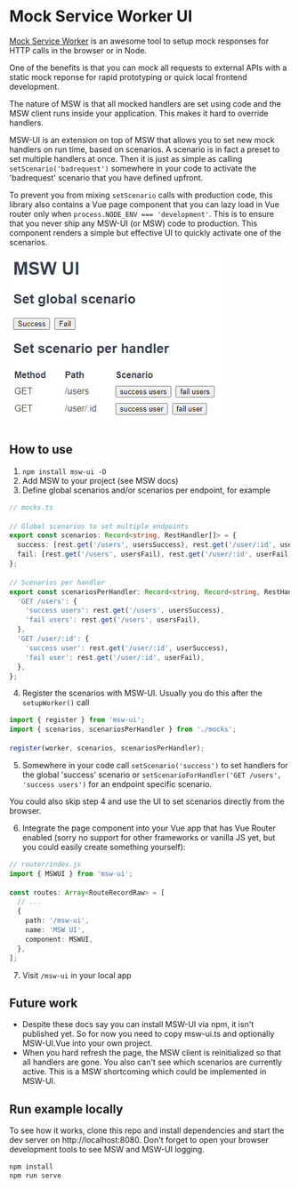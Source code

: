 # Mock Service Worker UI

[Mock Service Worker](https://mswjs.io) is an awesome tool to setup mock responses for HTTP calls in the browser or in Node.

One of the benefits is that you can mock all requests to external APIs with a static mock reponse for rapid prototyping or quick local frontend development.

The nature of MSW is that all mocked handlers are set using code and the MSW client runs inside your application. This makes it hard to override handlers.

MSW-UI is an extension on top of MSW that allows you to set new mock handlers on run time, based on scenarios. A scenario is in fact a preset to set multiple handlers at once.
Then it is just as simple as calling `setScenario('badrequest')` somewhere in your code to activate the 'badrequest' scenario that you have defined upfront.

To prevent you from mixing `setScenario` calls with production code, this library also contains a Vue page component that you can lazy load in Vue router only when `process.NODE_ENV === 'development'`. This is to ensure that you never ship any MSW-UI (or MSW) code to production.
This component renders a simple but effective UI to quickly activate one of the scenarios.

![MSW-UI](./msw-ui.png)

## How to use

1. `npm install msw-ui -D`
2. Add MSW to your project (see MSW docs)
3. Define global scenarios and/or scenarios per endpoint, for example

```typescript
// mocks.ts

// Global scenarios to set multiple endpoints
export const scenarios: Record<string, RestHandler[]> = {
  success: [rest.get('/users', usersSuccess), rest.get('/user/:id', userSuccess)],
  fail: [rest.get('/users', usersFail), rest.get('/user/:id', userFail)],
};

// Scenarios per handler
export const scenariosPerHandler: Record<string, Record<string, RestHandler>> = {
  'GET /users': {
    'success users': rest.get('/users', usersSuccess),
    'fail users': rest.get('/users', usersFail),
  },
  'GET /user/:id': {
    'success user': rest.get('/user/:id', userSuccess),
    'fail user': rest.get('/user/:id', userFail),
  },
};
```

4. Register the scenarios with MSW-UI. Usually you do this after the `setupWorker()` call

```typescript
import { register } from 'msw-ui';
import { scenarios, scenariosPerHandler } from './mocks';

register(worker, scenarios, scenariosPerHandler);
```

5. Somewhere in your code call `setScenario('success')` to set handlers for the global 'success' scenario or `setScenarioForHandler('GET /users', 'success users')` for an endpoint specific scenario.

You could also skip step 4 and use the UI to set scenarios directly from the browser.

6. Integrate the page component into your Vue app that has Vue Router enabled (sorry no support for other frameworks or vanilla JS yet, but you could easily create something yourself):

```typescript
// router/index.js
import { MSWUI } from 'msw-ui';

const routes: Array<RouteRecordRaw> = [
  // ...
  {
    path: '/msw-ui',
    name: 'MSW UI',
    component: MSWUI,
  },
];
```

7. Visit `/msw-ui` in your local app

## Future work

- Despite these docs say you can install MSW-UI via npm, it isn't published yet. So for now you need to copy msw-ui.ts and optionally MSW-UI.Vue into your own project.
- When you hard refresh the page, the MSW client is reinitialized so that all handlers are gone. You also can't see which scenarios are currently active. This is a MSW shortcoming which could be implemented in MSW-UI.

## Run example locally

To see how it works, clone this repo and install dependencies and start the dev server on http://localhost:8080.
Don't forget to open your browser development tools to see MSW and MSW-UI logging.

```
npm install
npm run serve
```

